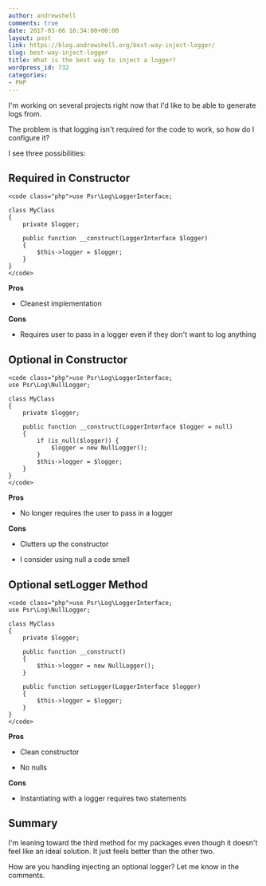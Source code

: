 ```yaml
---
author: andrewshell
comments: true
date: 2017-03-06 16:34:00+00:00
layout: post
link: https://blog.andrewshell.org/best-way-inject-logger/
slug: best-way-inject-logger
title: What is the best way to inject a logger?
wordpress_id: 732
categories:
- PHP
---
```


I'm working on several projects right now that I'd like to be able to generate logs from.

The problem is that logging isn't required for the code to work, so how do I configure it?

I see three possibilities:



## Required in Constructor




    
    <code class="php">use Psr\Log\LoggerInterface;
    
    class MyClass
    {
        private $logger;
    
        public function __construct(LoggerInterface $logger)
        {
            $this->logger = $logger;
        }
    }
    </code>



**Pros**





  * Cleanest implementation



**Cons**





  * Requires user to pass in a logger even if they don't want to log anything





## Optional in Constructor




    
    <code class="php">use Psr\Log\LoggerInterface;
    use Psr\Log\NullLogger;
    
    class MyClass
    {
        private $logger;
    
        public function __construct(LoggerInterface $logger = null)
        {
            if (is_null($logger)) {
                $logger = new NullLogger();
            }
            $this->logger = $logger;
        }
    }
    </code>



**Pros**





  * No longer requires the user to pass in a logger



**Cons**





  * Clutters up the constructor


  * I consider using null a code smell





## Optional setLogger Method




    
    <code class="php">use Psr\Log\LoggerInterface;
    use Psr\Log\NullLogger;
    
    class MyClass
    {
        private $logger;
    
        public function __construct()
        {
            $this->logger = new NullLogger();
        }
    
        public function setLogger(LoggerInterface $logger)
        {
            $this->logger = $logger;
        }
    }
    </code>



**Pros**





  * Clean constructor


  * No nulls



**Cons**





  * Instantiating with a logger requires two statements





## Summary



I'm leaning toward the third method for my packages even though it doesn't feel like an ideal solution. It just feels better than the other two.

How are you handling injecting an optional logger? Let me know in the comments.
